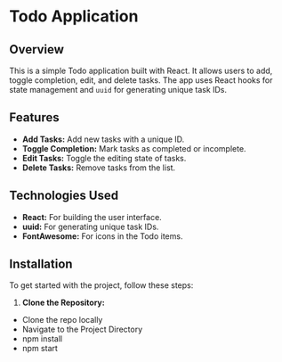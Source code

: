 # Todo Application

## Overview

This is a simple Todo application built with React. It allows users to add, toggle completion, edit, and delete tasks. The app uses React hooks for state management and `uuid` for generating unique task IDs.

## Features

- **Add Tasks:** Add new tasks with a unique ID.
- **Toggle Completion:** Mark tasks as completed or incomplete.
- **Edit Tasks:** Toggle the editing state of tasks.
- **Delete Tasks:** Remove tasks from the list.

## Technologies Used

- **React:** For building the user interface.
- **uuid:** For generating unique task IDs.
- **FontAwesome:** For icons in the Todo items.

## Installation

To get started with the project, follow these steps:

1. **Clone the Repository:**

- Clone the repo locally
- Navigate to the Project Directory
- npm install
- npm start

